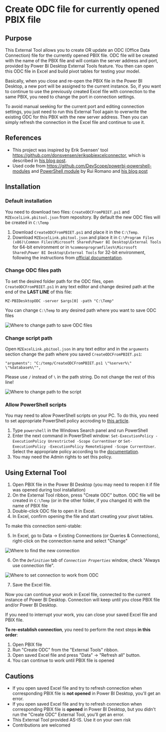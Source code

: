 # Create ODC file for currently opened PBIX file

## Purpose

This External Tool allows you to create OR update an ODC (Office Data Connection) file for the currently opened PBIX file. ODC file will be created with the name of the PBIX file and will contain the server address and port, provided by Power BI Desktop External Tools feature. You then can open this ODC file in Excel and build pivot tables for testing your model.

Basically, when you close and re-open the PBIX file in the Power BI Desktop, a new port will be assigned to the current instance. So, if you want to continue to use the previously created Excel file with connection to the same PBIX, you need to change the port in connection settings.

To avoid manual seeking for the current port and editing connection settings, you just need to run this External Tool again to overwrite the existing ODC for this PBIX with the new server address. Then you can simply refresh the connection in the Excel file and continue to use it.

## References
* This project was inspired by Erik Svensen' tool https://github.com/donsvensen/erikspbiexcelconnector, which is described in [his blog post](https://eriksvensen.com/2020/07/27/powerbi-external-tool-to-connect-excel-to-the-current-pbix-file/).
* Used code from https://github.com/DevScope/powerbi-powershell-modules and [PowerShell module](https://www.powershellgallery.com/packages/PowerBIPS.Tools/1.0.2.2) by Rui Romano and [his blog post](https://ruiromanoblog.wordpress.com/2018/10/20/analyse-in-excel-power-bi-desktop/)

## Installation
### Default installation
You need to download two files: `CreateODCFromPBIET.ps1` and `MZExcelLink.pbitool.json` from repository. By default the new ODC files will be created in `C:\Temp`
1. Download `CreateODCFromPBIET.ps1` and place it in the `C:\Temp`.
2. Download `MZExcelLink.pbitool.json` and place it in `C:\Program Files (x86)\Common Files\Microsoft Shared\Power BI Desktop\External Tools` for 64-bit environment or in `%commonprogramfiles%\Microsoft Shared\Power BI Desktop\External Tools` for 32-bit environment, following the instructions from [official documentation](https://docs.microsoft.com/en-us/power-bi/create-reports/desktop-external-tools#how-to-register-external-tools).

### Change ODC files path 

To set the desired folder path for the ODC files, open ```CreateODCFromPBIET.ps1``` in any text editor and change desired path at the end of the **LAST LINE** of this file:
 
`MZ-PBIDesktopODC -server $args[0] -path "C:\Temp"`

You can change `C:\Temp` to any desired path where you want to save ODC files

![Where to change path to save ODC files](docs/PathToODC.png)

### Change script path

Open `MZExcelLink.pbitool.json` in any text editor and in the `arguments` section change the path where you saved `CreateODCFromPBIET.ps1`:

`"arguments": "C:/temp/CreateODCFromPBIET.ps1 \"%server%\" \"%database%\"",`

Please use `/` instead of `\` in the path string. Do not change the rest of this line!

![Where to change path to the script](docs/PathToScript.png)

### Allow PowerShell scripts
You may need to allow PowerShell scripts on your PC. To do this, you need to set appropriate PowerShell policy accroding to [this article](https://docs.microsoft.com/en-gb/powershell/module/microsoft.powershell.core/about/about_execution_policies).
1. Type `powershell` in the Windows Search panel and run PowerShell
2. Enter the next command in PowerShell window: `Set-ExecutionPolicy -ExecutionPolicy Unrestricted -Scope CurrentUser` or `Set-ExecutionPolicy -ExecutionPolicy RemoteSigned -Scope CurrentUser`. Select the appropriate policy according to the [documentation](https://docs.microsoft.com/en-gb/powershell/module/microsoft.powershell.core/about/about_execution_policies).
3. You may need the Admin rights to set this policy.

## Using External Tool
1. Open PBIX file in the Power BI Desktop (you may need to reopen it if file was opened during tool installation)
2. On the External Tool ribbon, press "Create ODC" button. ODC file will be created in `C:\Temp` (or in the other folder, if you changed it) with the name of PBIX file
3. Double-click ODC file to open it in Excel.
4. In Excel, confirm opening the file and start creating your pivot tables.

To make this connection semi-stable:

5. In Excel, go to Data -> Existing Connections (or Queries & Connections), right-click on the connection name and select "Change"

![Where to find the new connection](docs/ExcelSettings1.jpg)

6. On the *`Definition`* tab of *`Connection Properties`* window, check "Always use connection file".

![Where to set connection to work from ODC](docs/ExcelSettings2.jpg)

7. Save the Excel file.

Now you can continue your work in Excel file, connected to the current instance of Power BI Desktop. Connection will keep until you close PBIX file and/or Power BI Desktop.

If you need to interrupt your work, you can close your saved Excel file and PBIX file.

**To re-establish connection**, you need to perform the next steps **in this order**:
1. Open PBIX file
2. Run "Create ODC" from the "External Tools" ribbon.
3. Open saved Excel file and press "Data" -> "Refresh all" button.
4. You can continue to work until PBIX file is opened

## Cautions
* If you open saved Excel file and try to refresh connection when corresponding PBIX file is **not opened** in Power BI Desktop, you'll get an error.
* If you open saved Excel file and try to refresh connection when corresponding PBIX file is **opened** in Power BI Desktop, but you didn't run the "Create ODC" External Tool, you'll get an error.
* This External Tool provided AS-IS. Use it on your own risk
* Contributions are welcomed
